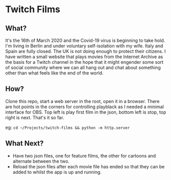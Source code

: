 # Twitch Films

## What?

It's the 16th of March 2020 and the Covid-19 virus is beginning to take hold. I'm living in Berlin and under voluntary self-isolation with my wife. Italy and Spain are fully closed. The UK is not doing enough to protect their citizens. I have written a small website that plays movies from the Internet Archive as the basis for a Twitch channel in the hope that it might engender some sort of social community where we can all hang out and chat about something other than what feels like the end of the world.

## How?

Clone this repo, start a web server in the root, open it in a browser. There are hot points in the corners for controlling playblack as I needed a minimal interface for OBS. Top left is play first film in the json, bottom left is stop, top right is next. That's it so far.

eg: `cd ~/Projects/twitch-films && python -m http.server`

## What Next?

* Have two json files, one for feature films, the other for cartoons and alternate between the two.
* Reload the json files after each movie file has ended so that they can be added to whilst the app is up and running.
